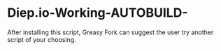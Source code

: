 # Diep.io-Working-AUTOBUILD-
After installing this script, Greasy Fork can suggest the user try another script of your choosing.
